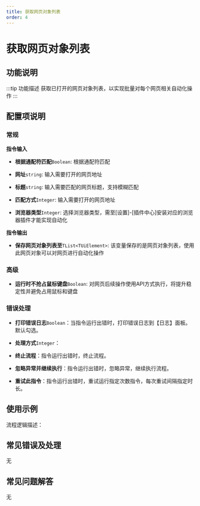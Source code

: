 ```yaml
---
title: 获取网页对象列表
order: 4
---
```


# 获取网页对象列表

## 功能说明

:::tip 功能描述
获取已打开的网页对象列表，以实现批量对每个网页相关自动化操作
:::

## 配置项说明

### 常规

**指令输入**

- **根据通配符匹配**`Boolean`: 根据通配符匹配

- **网址**`string`: 输入需要打开的网页地址

- **标题**`string`: 输入需要匹配的网页标题，支持模糊匹配

- **匹配方式**`Integer`: 输入需要打开的网页地址

- **浏览器类型**`Integer`: 选择浏览器类型，需至[设置]-[插件中心]安装对应的浏览器插件才能实现自动化


**指令输出**

- **保存网页对象列表至**`TList<TUiElement>`: 该变量保存的是网页对象列表，使用此网页对象可以对网页进行自动化操作

### 高级

- **运行时不抢占鼠标键盘**`Boolean`: 对网页后续操作使用API方式执行，将提升稳定性并避免占用鼠标和键盘

### 错误处理

- **打印错误日志**`Boolean`：当指令运行出错时，打印错误日志到【日志】面板。默认勾选。

- **处理方式**`Integer`：

 - **终止流程**：指令运行出错时，终止流程。

 - **忽略异常并继续执行**：指令运行出错时，忽略异常，继续执行流程。

 - **重试此指令**：指令运行出错时，重试运行指定次数指令，每次重试间隔指定时长。

## 使用示例

流程逻辑描述：

## 常见错误及处理

无

## 常见问题解答

无


